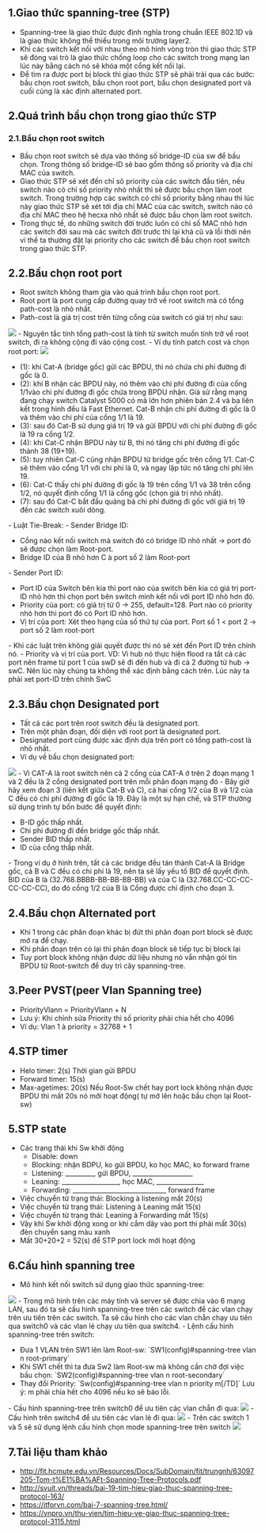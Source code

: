 ## 1.Giao thức spanning-tree (STP)
- Spanning-tree là giao thức được định nghĩa trong chuẩn IEEE 802.1D và là giao thức không thể thiếu trong môi trường layer2.
- Khi các switch kết nối với nhau theo mô hình vòng tròn thì giao thức STP sẽ đóng vai trò là giao thức chống loop cho các switch trong mạng lan lúc này bằng cách nó sẽ khóa một cổng kết nối lại.
- Để tìm ra được port bị block thì giao thức STP sẽ phải trải qua các bước: bầu chọn root switch, bầu chọn root port, bầu chọn designated port và cuối cùng là xác định alternated port.

## 2.Quá trình bầu chọn trong giao thức STP
### 2.1.Bầu chọn root switch
- Bầu chọn root switch sẽ dựa vào thông số bridge-ID của sw để bầu chọn. Trong thông số bridge-ID sẽ bao gồm thông số priority và địa chỉ MAC của switch.
- Giao thức STP sẽ xét đến chỉ sô priority của các switch đầu tiên, nếu switch nào có chỉ số priority nhỏ nhất thì sẽ được bầu chọn làm root switch. Trong trường hợp các switch có chỉ số priority bằng nhau thì lúc này giao thức STP sẽ xét tới địa chỉ MAC của các switch, switch nào có địa chỉ MAC theo hệ hecxa nhỏ nhất sẽ được bầu chọn làm root switch.
- Trong thực tế, do những switch đời trước luôn có chỉ số MAC nhỏ hơn các switch đời sau mà các switch đời trước thì lại khá cũ và lỗi thời nên vì thế ta thường đặt lại priority cho các switch để bầu chọn root switch trong giao thức STP.

## 2.2.Bầu chọn root port 
- Root switch không tham gia vào quá trình bầu chọn root port.
- Root port là port cung cấp đường quay trở về root switch mà có tổng path-cost là nhỏ nhất.
- Path-cost là giá trị cost trên từng cổng của switch có giá trị như sau:
<img src='https://i.imgur.com/4oLYUWM.jpg'>
- Nguyên tắc tính tổng path-cost là tính từ switch muốn tính trở về root switch, đi ra không cộng đi vào cộng cost.
- Ví dụ tính patch cost và chọn root port:
<img src='https://i.imgur.com/ZP23Kmn.png'>
	<ul>
		<li>(1): khi Cat-A (bridge gốc) gửi các BPDU, thì nó chứa chi phí đường đi gốc là 0.</li>
		<li>(2): khi B nhận các BPDU này, nó thêm vào chi phí đường đi của cổng 1/1vào chi phí đường đi gốc chứa trong BPDU nhận. Giả sử rằng mạng đang chạy switch Catalyst 5000 có mã lớn hơn phiên bản 2.4 và ba liên kết trong hình đều là Fast Ethernet. Cat-B nhận chi phí đường đi gốc là 0 và thêm vào chi phí của cổng 1/1 là 19.</li>
		<li>(3): sau đó Cat-B sử dụng giá trị 19 và gửi BPDU với chi phí đường đi gốc là 19 ra cổng 1/2.</li>
		<li>(4): khi Cat-C nhận BPDU này từ B, thì nó tăng chi phí đường đi gốc thành 38 (19+19).</li>
		<li>(5): tuy nhiên Cat-C cũng nhận BPDU từ bridge gốc trên cổng 1/1. Cat-C sẽ thêm vào cổng 1/1 với chi phí là 0, và ngay lập tức nó tăng chi phí lên 19.</li>
		<li>(6): Cat-C thấy chi phí đường đi gốc là 19 trên cổng 1/1 và 38 trên cổng 1/2, nó quyết định cổng 1/1 là cổng gốc (chọn giá trị nhỏ nhất).</li>
		<li>(7): sau đó Cat-C bắt đầu quảng bá chi phí đường đi gốc với giá trị 19 đến các switch xuôi dòng.</li>
	</ul>
- Luật Tie-Break:
	- Sender Bridge ID:
	<ul>
		<li>Cổng nào kết nối switch mà switch đó có bridge ID nhỏ nhất -> port đó sẽ được chọn làm Root-port.</li>
		<li>Bridge ID của B nhỏ hơn C à port số 2 làm Root-port</li>
	</ul>
	- Sender Port ID:
	<ul>
		<li>Port ID của Switch bên kia thì port nào của switch bên kia có giá trị port-ID nhỏ hơn thì chọn port bên switch mình kết nối với port ID nhỏ hơn đó.</li>
		<li>Priority của port: có giá trị từ 0 -> 255, default=128. Port nào có priority nhỏ hơn thì port đó có Port ID nhỏ hơn.</li>
		<li>Vị trí của port: Xét theo hạng của số thứ tự của port. Port số 1 < port 2 -> port số 2 làm root-port</li>
	</ul>
	- Khi các luật trên không giải quyết được thì nó sẽ xét đến Port ID trên chính nó.
	- Priority và vị trí của port. VD: Vì hub nó thực hiện flood ra tất cả các port nên frame từ port 1 của swD sẽ đi đến hub và đi cả 2 đường từ hub -> swC. Nên lúc này chúng ta không thể xác định bằng cách trên. Lúc này ta phải xet port-ID trên chính SwC


## 2.3.Bầu chọn Designated port

- Tất cả các port trên root switch đều là designated port.
- Trên một phân đoạn, đối diện với root port là designated port.
- Designated port cũng được xác định dựa trên port có tổng path-cost là nhỏ nhất.
- Ví dụ về bầu chọn designated port:
<img src='https://i.imgur.com/Hvj4ZJ3.png'>
	- Vì CAT-A là root switch nên cả 2 cổng của CAT-A ở trên 2 đoạn mạng 1 và 2 đều là 2 cổng designated port trên mỗi phân đoạn mạng đó</li>
	- Bây giờ hãy xem đoạn 3 (liên kết giữa Cat-B và C), cả hai cổng 1/2 của B và 1/2 của C đều có chi phí đường đi gốc là 19. Đây là một sự hạn chế, và STP thường sử dụng trình tự bốn bước để quyết định:
	<ul>
		<li>B-ID gốc thấp nhất.</li>
		<li>Chi phi đường đi đến bridge gốc thấp nhất.</li>
		<li>Sender BID thấp nhất.</li>
		<li>ID của cổng thấp nhất.</li>
	</ul>
	- Trong ví dụ ở hình trên, tất cả các bridge đều tán thành Cat-A là Bridge gốc, cả B và C đều có chi phí là 19, nên ta sẽ lấy yếu tố BID để quyết định. BID của B là (32.768.BBBB-BB-BB-BB-BB) và của C là (32.768.CC-CC-CC-CC-CC-CC), do đó cổng 1/2 của B là Cổng được chỉ định cho đoạn 3.

## 2.4.Bầu chọn Alternated port
- Khi 1 trong các phân đoạn khác bị đứt thì phân đoạn port block sẽ được mở ra để chạy.
- Khi phân đoạn trên có lại thì phân đoạn block sẽ tiếp tục bị block lại
- Tuy port block không nhận được dữ liệu nhưng nó vẫn nhận gói tin BPDU từ Root-switch để duy trì cây spanning-tree.

## 3.Peer PVST(peer Vlan Spanning tree)
- PriorityVlann = PriorityVlann + N
- Lưu ý: Khi chỉnh sửa Priority thì số priority phải chia hết cho 4096
- Ví dụ: Vlan 1 à priority = 32768 + 1

## 4.STP timer
- Helo timer: 2(s) Thời gian gửi BPDU
- Forward timer: 15(s)
- Max-agetimes: 20(s) Nếu Root-Sw chết hay port lock không nhận được BPDU thì mất 20s nó mới hoạt động( tự mở lên hoặc bầu chọn lại Root-sw)

## 5.STP state
- Các trạng thái khi Sw khởi động
	<ul>
	<li>Disable: down</li>
	<li>Blocking: nhận BDPU, ko gửi BPDU, ko học MAC, ko forward frame</li>
	<li>Listening: _________, gửi BPDU, ___________________</li>
	<li>Leaning: __________________, học MAC, _______________</li>
	<li>Forwarding: _____________________________, forward frame</li>
	</ul>
- Việc chuyển từ trạng thái: Blocking à listening mất 20(s)
- Việc chuyển từ trạng thái: Listening à Leaning mất 15(s)
- Việc chuyển từ trạng thái: Leaning à Forwarding mất 15(s)
- Vậy khi Sw khởi động xong or khi cắm dây vào port thì phải mất 30(s) đèn chuyển sang màu xanh
- Mất 30+20+2 = 52(s) để STP port lock mới hoạt động

## 6.Cấu hình spanning tree
- Mô hình kết nối switch sử dụng giao thức spanning-tree:
<img src='https://i.imgur.com/X0a9vZL.png'>
- Trong mô hình trên các máy tính và server sẽ được chia vào 6 mạng LAN, sau đó ta sẽ cấu hình spanning-tree trên các switch để các vlan chạy trên ưu tiên trên các switch. Ta sẽ cấu hình cho các vlan chẵn chạy ưu tiên qua switch0 và các vlan lẻ chạy ưu tiên qua switch4.
- Lệnh cấu hình spanning-tree trên switch:
	<ul>
	<li>Đưa 1 VLAN trên SW1 lên làm Root-sw: `SW1(config)#spanning-tree vlan n root-primary`</li>
	<li>Khi SW1 chết thì ta đưa Sw2 làm Root-sw mà không cần chờ đợi việc bầu chọn: `SW2(config)#spanning-tree vlan n root-secondary`</li>
	<li>Thay đổi Priority: `Sw(config)#spanning-tree vlan n priority m[/TD]​` Lưu ý: m phải chia hết cho 4096 nếu ko sẽ báo lỗi.</li>
	</ul>
- Cấu hình spanning-tree trên switch0 để ưu tiên các vlan chẵn đi qua:
<img src='https://i.imgur.com/zWaKcGV.png'>
- Cấu hình trên switch4 để ưu tiên các vlan lẻ đi qua:
<img src='https://i.imgur.com/zZF2KhN.png'>
- Trên các switch 1 và 5 sẽ sử dụng lệnh cấu hình chọn mode spanning-tree trên switch
<img src='https://i.imgur.com/L4pBKUU.png'>

## 7.Tài liệu tham khảo
- http://fit.hcmute.edu.vn/Resources/Docs/SubDomain/fit/trungnh/63097205-Tom-t%E1%BA%AFt-Spanning-Tree-Protocols.pdf
- http://svuit.vn/threads/bai-19-tim-hieu-giao-thuc-spanning-tree-protocol-163/
- https://itforvn.com/bai-7-spanning-tree.html/
- https://vnpro.vn/thu-vien/tim-hieu-ve-giao-thuc-spanning-tree-protocol-3115.html
